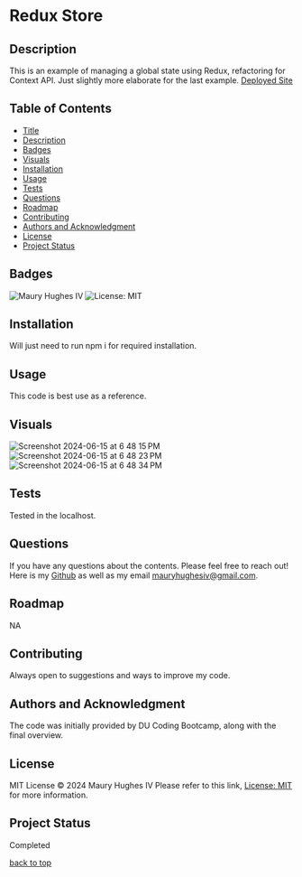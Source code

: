 <a id="title"></a>
# Redux Store

<a id="description"></a>
## Description
This is an example of managing a global state using Redux, refactoring for Context API. Just slightly more elaborate for the last example. [Deployed Site](https://redux-store-py7a.onrender.com)

## Table of Contents
- [Title](#title)
- [Description](#description)
- [Badges](#badges)
- [Visuals](#visuals)
- [Installation](#installation)
- [Usage](#usage)
- [Tests](#tests)
- [Questions](#questions)
- [Roadmap](#roadmap)
- [Contributing](#contributing)
- [Authors and Acknowledgment](#acknowledgment)
- [License](#license)
- [Project Status](#status)

<a id="badges"></a>
## Badges
![Maury Hughes IV](https://img.shields.io/badge/Maury%20Hughes%20IV-5A2BE2)
![License: MIT](https://img.shields.io/badge/License-MIT-yellow.svg)

<a id="installation"></a>
## Installation
Will just need to run npm i for required installation.

<a id="usage"></a>
## Usage
This code is best use as a reference.

<a id="Visuals"></a>
## Visuals
![Screenshot 2024-06-15 at 6 48 15 PM](https://github.com/MauryIV/redux-store/assets/146037880/d30241bb-efd6-46db-8c39-ff7fdcf9e359)
![Screenshot 2024-06-15 at 6 48 23 PM](https://github.com/MauryIV/redux-store/assets/146037880/a09cf42d-960b-424c-961f-7759270ba624)
![Screenshot 2024-06-15 at 6 48 34 PM](https://github.com/MauryIV/redux-store/assets/146037880/7d5e0215-9975-40f3-9197-ebbd1388d24d)

<a id="tests"></a>
## Tests
Tested in the localhost.

<a id="questions"></a>
## Questions
If you have any questions about the contents. Please feel free to reach out!
Here is my [Github](https://github.com/MauryIV) as well as my email <mauryhughesiv@gmail.com>.

<a id="roadmap"></a>
## Roadmap
NA

<a id="contributing"></a>
## Contributing
Always open to suggestions and ways to improve my code.

<a id="acknowledgment"></a>
## Authors and Acknowledgment
The code was initially provided by DU Coding Bootcamp, along with the final overview.

<a id="license"></a>
## License
MIT License © 2024 Maury Hughes IV
Please refer to this link, [License: MIT](https://opensource.org/licenses/MIT) for more information.

<a id="status"></a>
## Project Status
Completed

[back to top](#title)
